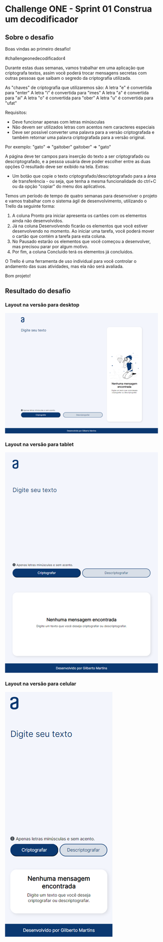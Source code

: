 # Challenge ONE - Sprint 01 Construa um decodificador

## Sobre o desafio

Boas vindas ao primeiro desafio! 

#challengeonedecodificador4

Durante estas duas semanas, vamos trabalhar em uma aplicação que criptografa textos, assim você poderá trocar mensagens secretas com outras pessoas que saibam o segredo da criptografia utilizada.

As "chaves" de criptografia que utilizaremos são:
A letra "e" é convertida para "enter"
A letra "i" é convertida para "imes"
A letra "a" é convertida para "ai"
A letra "o" é convertida para "ober"
A letra "u" é convertida para "ufat"

Requisitos:
+ Deve funcionar apenas com letras minúsculas
+ Não devem ser utilizados letras com acentos nem caracteres especiais
+ Deve ser possível converter uma palavra para a versão criptografada e também retornar uma palavra criptografada para a versão original.

Por exemplo:
"gato" => "gaitober"
gaitober" => "gato"

A página deve ter campos para inserção do texto a ser criptografado ou descriptografado, e a pessoa usuária deve poder escolher entre as duas opções
O resultado deve ser exibido na tela.
Extras:
+ Um botão que copie o texto criptografado/descriptografado para a área de transferência - ou seja, que tenha a mesma funcionalidade do ctrl+C ou da opção "copiar" do menu dos aplicativos.

Temos um período de tempo de quatro semanas para desenvolver o projeto e vamos trabalhar com o sistema ágil de desenvolvimento, utilizando o Trello da seguinte forma:

1. A coluna Pronto pra iniciar apresenta os cartões com os elementos ainda não desenvolvidos.
2. Já na coluna Desenvolvendo ficarão os elementos que você estiver desenvolvendo no momento. Ao iniciar uma tarefa, você poderá mover o cartão que contém a tarefa para esta coluna.
3. No Pausado estarão os elementos que você começou a desenvolver, mas precisou parar por algum motivo.
4. Por fim, a coluna Concluído terá os elementos já concluídos.

O Trello é uma ferramenta de uso individual para você controlar o andamento das suas atividades, mas ela não será avaliada.

Bom projeto!

## Resultado do desafio

### Layout na versão para desktop
![Tela na versão para desktop](desktop.png)

### Layout na versão para tablet
![Tela na versão para tablet](tablet.png)

### Layout na versão para celular
![Tela na versão para celular](mobile.png)

